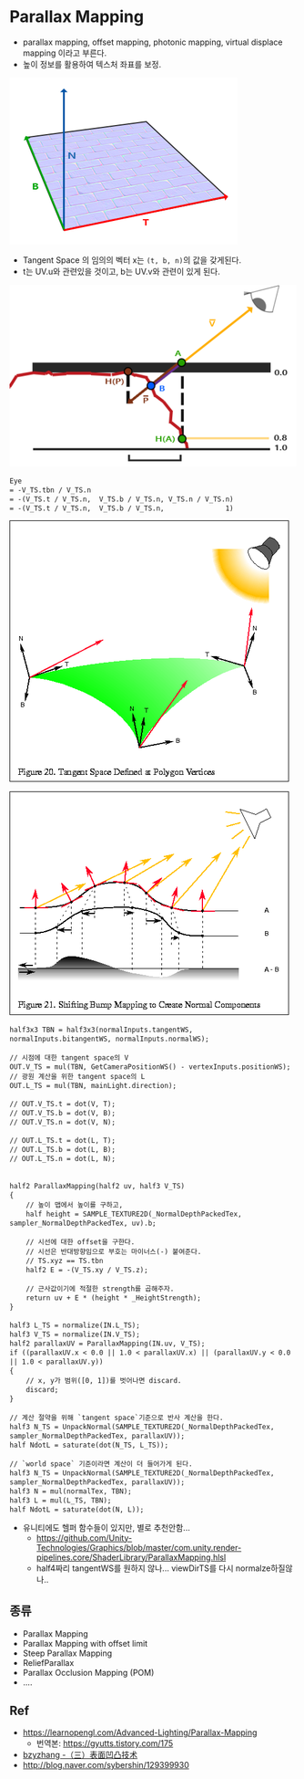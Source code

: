 # Parallax Mapping

- parallax mapping, offset mapping, photonic mapping, virtual displace mapping 이라고 부른다.
- 높이 정보를 활용하여 텍스처 좌표를 보정.

![../res/normal_mapping_tbn_vectors.png](../res/normal_mapping_tbn_vectors.png)

- Tangent Space 의 임의의 벡터 x는 `(t, b, n)`의 값을 갖게된다.
- t는 UV.u와 관련있을 것이고, b는 UV.v와 관련이 있게 된다.

![../res/parallax_mapping_depth.png](../res/parallax_mapping_depth.png)

``` hlsl
Eye
= -V_TS.tbn / V_TS.n
= -(V_TS.t / V_TS.n,  V_TS.b / V_TS.n, V_TS.n / V_TS.n)
= -(V_TS.t / V_TS.n,  V_TS.b / V_TS.n,               1)
```

![../res/LightTS.gif](../res/LightTS.gif)

![../res/LightTS2.gif](../res/LightTS2.gif)

``` hlsl
half3x3 TBN = half3x3(normalInputs.tangentWS, normalInputs.bitangentWS, normalInputs.normalWS);

// 시점에 대한 tangent space의 V
OUT.V_TS = mul(TBN, GetCameraPositionWS() - vertexInputs.positionWS);
// 광원 계산을 위한 tangent space의 L
OUT.L_TS = mul(TBN, mainLight.direction);

// OUT.V_TS.t = dot(V, T);
// OUT.V_TS.b = dot(V, B);
// OUT.V_TS.n = dot(V, N);

// OUT.L_TS.t = dot(L, T);
// OUT.L_TS.b = dot(L, B);
// OUT.L_TS.n = dot(L, N);


half2 ParallaxMapping(half2 uv, half3 V_TS)
{
    // 높이 맵에서 높이를 구하고,
    half height = SAMPLE_TEXTURE2D(_NormalDepthPackedTex, sampler_NormalDepthPackedTex, uv).b;

    // 시선에 대한 offset을 구한다.
    // 시선은 반대방향임으로 부호는 마이너스(-) 붙여준다.
    // TS.xyz == TS.tbn
    half2 E = -(V_TS.xy / V_TS.z);

    // 근사값이기에 적절한 strength를 곱해주자.
    return uv + E * (height * _HeightStrength);
}

half3 L_TS = normalize(IN.L_TS);
half3 V_TS = normalize(IN.V_TS);
half2 parallaxUV = ParallaxMapping(IN.uv, V_TS);
if ((parallaxUV.x < 0.0 || 1.0 < parallaxUV.x) || (parallaxUV.y < 0.0 || 1.0 < parallaxUV.y))
{
    // x, y가 범위([0, 1])를 벗어나면 discard.
    discard;
}

// 계산 절약을 위해 `tangent space`기준으로 반사 계산을 한다.
half3 N_TS = UnpackNormal(SAMPLE_TEXTURE2D(_NormalDepthPackedTex, sampler_NormalDepthPackedTex, parallaxUV));
half NdotL = saturate(dot(N_TS, L_TS));

// `world space` 기준이라면 계산이 더 들어가게 된다.
half3 N_TS = UnpackNormal(SAMPLE_TEXTURE2D(_NormalDepthPackedTex, sampler_NormalDepthPackedTex, parallaxUV));
half3 N = mul(normalTex, TBN);
half3 L = mul(L_TS, TBN);
half NdotL = saturate(dot(N, L));
```

- 유니티에도 헬퍼 함수들이 있지만, 별로 추천안함...
  - <https://github.com/Unity-Technologies/Graphics/blob/master/com.unity.render-pipelines.core/ShaderLibrary/ParallaxMapping.hlsl>
  - half4짜리 tangentWS를 원하지 않나... viewDirTS를 다시 normalze하질않나..

## 종류

- Parallax Mapping
- Parallax Mapping with offset limit
- Steep Parallax Mapping
- ReliefParallax
- Parallax Occlusion Mapping (POM)
- ....

## Ref

- <https://learnopengl.com/Advanced-Lighting/Parallax-Mapping>
  - 번역본: <https://gyutts.tistory.com/175>
- [bzyzhang -（三）表面凹凸技术](https://bzyzhang.github.io/2020/11/29/2020-11-29-（三）表面凹凸技术/)
- <http://blog.naver.com/sybershin/129399930>
